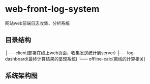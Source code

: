 # web-front-log-system
网站web前端日志收集、分析系统

## 目录结构
├── client(部署在线上web页面，收集发送统计到server)
├── log-dashboard(最终计算结果的呈现系统)
└── offline-calc(离线的计算相关)

## 系统架构图


